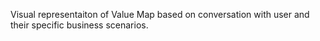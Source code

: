 Visual representaiton of Value Map based on conversation with user and their specific business scenarios.
